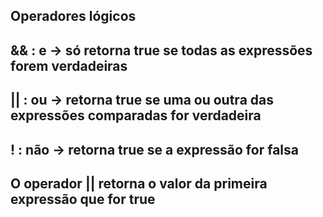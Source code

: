 ## Operadores lógicos

## && : e -> só retorna true se todas as expressões forem verdadeiras
## || : ou -> retorna true se uma ou outra das expressões comparadas for verdadeira
## !  : não -> retorna true se a expressão for falsa 

## O operador || retorna o valor da primeira expressão que for true